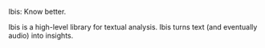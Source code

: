 Ibis: Know better.

Ibis is a high-level library for textual analysis. Ibis turns text (and eventually audio) into insights.